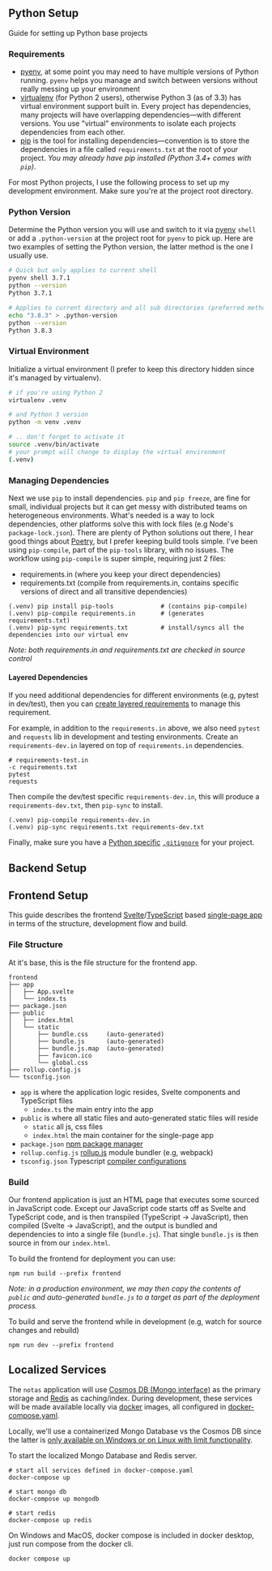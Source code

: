 ## Python Setup

Guide for setting up Python base projects

### Requirements

- [pyenv](https://github.com/pyenv/pyenv), at some point you may need to have multiple versions of Python running. `pyenv` helps you manage and switch between versions without really messing up your environment
- [virtualenv](https://virtualenv.pypa.io/en/latest/) (for Python 2 users), otherwise Python 3 (as of 3.3) has virtual environment support built in. Every project has dependencies, many projects will have overlapping dependencies&mdash;with different versions. You use "virtual" environments to isolate each projects dependencies from each other. 
- [pip](https://pip.pypa.io/en/stable/) is the tool for installing dependencies&mdash;convention is to store the dependencies in a file called `requirements.txt` at the root of your project. _You may already have pip installed (Python 3.4+ comes with `pip`)_.

For most Python projects, I use the following process to set up my development environment. Make sure you're at the project root directory.

### Python Version

Determine the Python version you will use and switch to it via [pyenv](https://github.com/pyenv/pyenv) `shell` or add a `.python-version` at the project root for `pyenv` to pick up. Here are two examples of setting the Python version, the latter method is the one I usually use.

```bash
# Quick but only applies to current shell
pyenv shell 3.7.1
python --version
Python 3.7.1

# Applies to current directory and all sub directories (preferred method) 
echo "3.8.3" > .python-version
python --version
Python 3.8.3
```

### Virtual Environment

Initialize a virtual environment (I prefer to keep this directory hidden since it's managed by virtualenv).

```bash
# if you're using Python 2
virtualenv .venv

# and Python 3 version
python -m venv .venv

# .. don't forget to activate it
source .venv/bin/activate
# your prompt will change to display the virtual environment
(.venv)
```

### Managing Dependencies

Next we use `pip` to install dependencies. `pip` and `pip freeze`, are fine for small, individual projects but it can get messy with distributed teams on heterogeneous environments. What's needed is a way to lock dependencies, other platforms solve this with lock files (e.g Node's `package-lock.json`). There are plenty of Python solutions out there, I hear good things about [Poetry](https://python-poetry.org), but I prefer keeping build tools simple. I've been using `pip-compile`, part of the `pip-tools` library, with no issues. The workflow using `pip-compile` is super simple, requiring just 2 files: 

* requirements.in   (where you keep your direct dependencies)
* requirements.txt  (compile from requirements.in, contains specific versions of direct and all transitive dependencies)

```shell
(.venv) pip install pip-tools             # (contains pip-compile)
(.venv) pip-compile requirements.in       # (generates requirements.txt)
(.venv) pip-sync requirements.txt         # install/syncs all the dependencies into our virtual env
```
_Note: both requirements.in and requirements.txt are checked in source control_

#### Layered Dependencies

If you need additional dependencies for different environments (e.g, pytest in dev/test), then you can [create layered requirements](https://github.com/jazzband/pip-tools#workflow-for-layered-requirements) to manage this requirement.

For example, in addition to the `requirements.in` above, we also need `pytest` and `requests` lib in development and testing environments. Create an `requirements-dev.in` layered on top of `requirements.in` dependencies.

```shell
# requirements-test.in
-c requirements.txt
pytest
requests
```

Then compile the dev/test specific `requirements-dev.in`, this will produce a `requirements-dev.txt`, then `pip-sync` to install.

```shell
(.venv) pip-compile requirements-dev.in
(.venv) pip-sync requirements.txt requirements-dev.txt
```

Finally, make sure you have a [Python specific](https://github.com/github/gitignore/blob/master/Python.gitignore) [`.gitignore`](https://docs.github.com/en/free-pro-team@latest/github/using-git/ignoring-files) for your project.

## Backend Setup



## Frontend Setup

This guide describes the frontend [Svelte](https://svelte.dev/)/[TypeScript](https://www.typescriptlang.org/) based [single-page app](https://en.wikipedia.org/wiki/Single-page_application) in terms of the structure, development flow and build. 

### File Structure

At it's base, this is the file structure for the frontend app.

```
frontend
├── app
│   ├── App.svelte
│   └── index.ts
├── package.json
├── public
│   ├── index.html
│   └── static
│       ├── bundle.css     (auto-generated)
│       ├── bundle.js      (auto-generated)
│       ├── bundle.js.map  (auto-generated)
│       ├── favicon.ico
│       └── global.css
├── rollup.config.js
└── tsconfig.json
```

- `app` is where the application logic resides, Svelte components and TypeScript files
  - `index.ts` the main entry into the app
- `public` is where all static files and auto-generated static files will reside
  - `static` all js, css files
  - `index.html` the main container for the single-page app
- `package.json` [npm package manager](https://nodejs.org/en/knowledge/getting-started/npm/what-is-the-file-package-json/)
- `rollup.config.js` [rollup.js](https://rollupjs.org/guide/en/) module bundler (e.g, webpack)
- `tsconfig.json` Typescript [compiler configurations](https://www.typescriptlang.org/docs/handbook/tsconfig-json.html)

### Build 

Our frontend application is just an HTML page that executes some sourced in JavaScript code. Except our JavaScript code starts off as Svelte and TypeScript code, and is then transpiled (TypeScript -> JavaScript), then compiled (Svelte -> JavaScript), and the output is bundled and dependencies to into a single file (`bundle.js`). That single `bundle.js` is then source in from our `index.html`.

To build the frontend for deployment you can use:

```
npm run build --prefix frontend
```
_Note: in a production environment, we may then copy the contents of `public` and auto-generated `bundle.js` to a target as part of the deployment process._

To build and serve the frontend while in development (e.g, watch for source changes and rebuild)

```
npm run dev --prefix frontend
```

## Localized Services

The `notas` application will use [Cosmos DB (Mongo interface)](https://docs.microsoft.com/en-us/azure/cosmos-db/mongodb-introduction) as the primary storage and [Redis](https://redis.io/) as caching/index. During development, these services will be made available locally via [docker](https://docs.docker.com/compose/) images, all configured in [docker-compose.yaml](../docker-compose.yaml). 

Locally, we'll use a containerized Mongo Database vs the Cosmos DB since the latter is [only available on Windows or on Linux with limit functionality](https://docs.microsoft.com/en-us/azure/cosmos-db/local-emulator?tabs=ssl-netstd21#run-on-linux-macos). 

To start the localized Mongo Database and Redis server. 

```shell
# start all services defined in docker-compose.yaml
docker-compose up

# start mongo db
docker-compose up mongodb

# start redis
docker-compose up redis
```

On Windows and MacOS, docker compose is included in docker desktop, just run compose from the docker cli.

```shell
docker compose up
```



